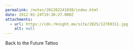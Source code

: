 ```yaml
---
permalink: /notes/201202241930/index.html
date: 2012-02-24T19:30:27.000Z
attachments:
  - url: https://cdn.rknight.me/site/2025/12769311.jpg
    alt: null
---
```


Back to the Future Tattoo
